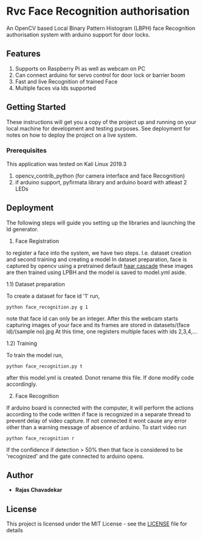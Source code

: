 # Rvc Face Recognition authorisation

An OpenCV based Local Binary Pattern Histogram (LBPH) face Recognition
authorisation system with arduino support for door locks.

## Features

1) Supports on Raspberry Pi as well as webcam on PC
2) Can connect arduino for servo control for door lock or barrier boom
3) Fast and live Recognition of trained Face
4) Multiple faces via Ids supported

## Getting Started

These instructions will get you a copy of the project up and running on your local machine for development and testing purposes. See deployment for notes on how to deploy the project on a live system.

### Prerequisites

This application was tested on Kali Linux 2019.3

1) opencv_contrib_python (for camera interface and face Recognition)
2) if arduino support, pyfirmata library and arduino board with atleast 2 LEDs

## Deployment

The following steps will guide you setting up the libraries and launching the Id generator.

1) Face Registration

to register a face into the system, we have two steps. I.e. dataset creation and second training and creating a model
In dataset preparation, face is captured by opencv using a pretrained default [haar cascade](https://docs.opencv.org/3.4/db/d28/tutorial_cascade_classifier.html) 
these images are then trained using LPBH and the model is saved to model.yml aside.

1.1) Dataset preparation

To create a dataset for face id '1' run, 
```
python face_recognition.py g 1
```
note that face id can only be an integer. After this the webcam starts capturing images of your face and
its frames are stored in datasets/(face id)/(sample no).jpg
At this time, one registers multiple faces with ids 2,3,4,... 

1.2) Training

To train the model run,
```
python face_recognition.py t
```
after this model.yml is created. Donot rename this file. If done modify code accordingly.

2) Face Recognition

If arduino board is connected with the computer, it will perform the actions according to the code written if 
face is recognized in a separate thread to prevent delay of video capture. If not connected it wont cause any error
other than a warning message of absence of arduino. To start video run
```
python face_recognition r
```
If the confidence if detection > 50% then that face is considered to be 'recognized' and the gate connected to arduino opens.

## Author

* **Rajas Chavadekar** 

## License

This project is licensed under the MIT License - see the [LICENSE](LICENSE) file for details

